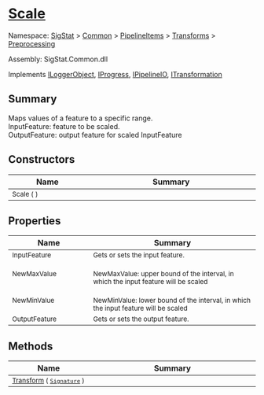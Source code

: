 # [Scale](./Scale.md)

Namespace: [SigStat]() > [Common](./../../../README.md) > [PipelineItems]() > [Transforms]() > [Preprocessing](./README.md)

Assembly: SigStat.Common.dll

Implements [ILoggerObject](./../../../ILoggerObject.md), [IProgress](./../../../Helpers/IProgress.md), [IPipelineIO](./../../../Pipeline/IPipelineIO.md), [ITransformation](./../../../ITransformation.md)

## Summary
Maps values of a feature to a specific range.  <br>InputFeature: feature to be scaled. <br>OutputFeature: output feature for scaled InputFeature

## Constructors

| Name<div><a href="#"><img width=200></a></div> | Summary<div><a href="#"><img width=475></a></div> | 
| --- | --- | 
| <sub>Scale (  )</sub> | <sub></sub> | 


## Properties

| Name<div><a href="#"><img width=200></a></div> | Summary<div><a href="#"><img width=475></a></div> | 
| --- | --- | 
| <sub>InputFeature</sub> | <sub>Gets or sets the input feature.</sub> | 
| <sub>NewMaxValue</sub> | <sub><br>NewMaxValue: upper bound of the interval, in which the input feature will be scaled</sub> | 
| <sub>NewMinValue</sub> | <sub><br>NewMinValue: lower bound of the interval, in which the input feature will be scaled</sub> | 
| <sub>OutputFeature</sub> | <sub>Gets or sets the output feature.</sub> | 


## Methods

| Name<div><a href="#"><img width=200></a></div> | Summary<div><a href="#"><img width=475></a></div> | 
| --- | --- | 
| <sub>[Transform](./Methods/Scale--Transform.md) ( [`Signature`](./../../../Signature.md) )</sub> | <sub></sub> | 


